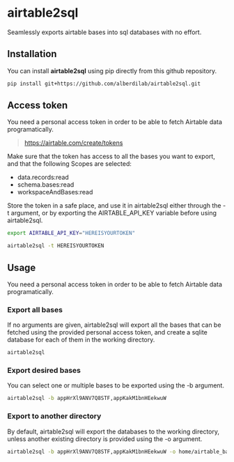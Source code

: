 # airtable2sql
Seamlessly exports airtable bases into sql databases with no effort.

## Installation

You can install **airtable2sql** using pip directly from this github repository.

```sh
pip install git+https://github.com/alberdilab/airtable2sql.git
```

## Access token

You need a personal access token in order to be able to fetch Airtable data programatically.

> https://airtable.com/create/tokens

Make sure that the token has access to all the bases you want to export, and that the following Scopes are selected:

- data.records:read
- schema.bases:read
- workspaceAndBases:read

Store the token in a safe place, and use it in airtable2sql either through the -t argument, or by exporting the AIRTABLE_API_KEY variable before using airtable2sql.

```sh
export AIRTABLE_API_KEY="HEREISYOURTOKEN"
```

```sh
airtable2sql -t HEREISYOURTOKEN
```

## Usage

You need a personal access token in order to be able to fetch Airtable data programatically.

### Export all bases

If no arguments are given, airtable2sql will export all the bases that can be fetched using the provided personal access token, and create a sqlite database for each of them in the working directory.

```sh
airtable2sql
```

### Export desired bases

You can select one or multiple bases to be exported using the -b argument.

```sh
airtable2sql -b appHrXl9ANV7Q8STF,appKakM1bnHEekwuW
```

### Export to another directory

By default, airtable2sql will export the databases to the working directory, unless another existing directory is provided using the -o argument.

```sh
airtable2sql -b appHrXl9ANV7Q8STF,appKakM1bnHEekwuW -o home/airtable_backup
```
